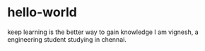 # hello-world
keep learning is the better way to gain knowledge
I am vignesh, a engineering student studying in chennai.
